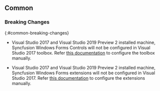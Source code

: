 ## Common

### Breaking Changes
{:#common-breaking-changes}

* Visual Studio 2017 and Visual Studio 2019 Preview 2 installed machine, Syncfusion Windows Forms Controls will not be configured in Visual Studio 2017 toolbox. Refer [this documentation](https://help.syncfusion.com/common/essential-studio/utilities#toolbox-configuration) to configure the toolbox manually. 

* Visual Studio 2017 and Visual Studio 2019 Preview 2 installed machine, Syncfusion Windows Forms extensions will not be configured in Visual Studio 2017. Refer [this documentation](https://help.syncfusion.com/common/essential-studio/utilities#vsix-installer) to configure the extensions manually. 

